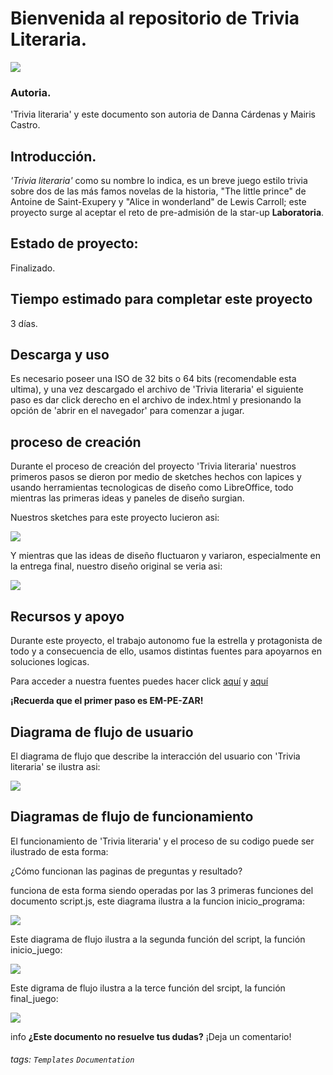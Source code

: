 

Bienvenida al repositorio de Trivia Literaria.
===

![](https://i.imgur.com/8SzY8De.png)


### Autoria.

'Trivia literaria' y este documento son autoria de Danna Cárdenas y Mairis Castro.

## Introducción.

*'Trivia literaria'* como su nombre lo indica, es un breve juego estilo trivia sobre dos de las más famos novelas de la historia, "The little prince" de Antoine de Saint-Exupery y "Alice in wonderland" de Lewis Carroll; este proyecto surge al aceptar el reto de pre-admisión de la star-up **Laboratoria**. 


## Estado de proyecto: 
Finalizado.


## Tiempo estimado para completar este proyecto
3 días.


## Descarga y uso

Es necesario poseer una ISO de 32 bits o 64 bits (recomendable esta ultima), y una vez descargado el archivo de 'Trivia literaria' el siguiente paso es dar click derecho en el archivo de index.html y presionando la opción de 'abrir en el navegador' para comenzar a jugar.
 

proceso de creación
---

Durante el proceso de creación del proyecto 'Trivia literaria' nuestros primeros pasos se dieron por medio de sketches hechos con lapices y usando herramientas tecnologicas de diseño como LibreOffice, todo mientras las primeras ideas y paneles de diseño surgian.

Nuestros sketches para este proyecto lucieron asi:

![](https://i.imgur.com/ppenmzZ.jpg)
 


Y mientras que las ideas de diseño fluctuaron y variaron, especialmente en la entrega final, nuestro diseño original se veria asi: 

![](https://i.imgur.com/yzVUqHo.png)

## Recursos y apoyo

Durante este proyecto, el trabajo autonomo fue la estrella y protagonista de todo y a consecuencia de ello, usamos distintas fuentes para apoyarnos en soluciones logicas.

Para acceder a nuestra fuentes puedes hacer click [aquí](https://developer.mozilla.org/en-US/) y [aquí](https://www.w3schools.com/)

**¡Recuerda que el primer paso es EM-PE-ZAR!**

Diagrama de flujo de usuario
---

El diagrama de flujo que describe la interacción del usuario con 'Trivia literaria' se ilustra asi:

![](https://i.imgur.com/ffkFQBG.png)


Diagramas de flujo de funcionamiento 
---
El funcionamiento de 'Trivia literaria' y el proceso de su codigo puede ser ilustrado de esta forma:

¿Cómo funcionan las paginas de preguntas y resultado?

funciona de esta forma siendo operadas por las 3 primeras funciones del documento script.js, este diagrama ilustra a la funcion inicio_programa:


![](https://i.imgur.com/ELfuoZ1.png)

Este diagrama de flujo ilustra a la segunda función del script, la función inicio_juego:

![](https://i.imgur.com/oKaOBYu.png)

Este digrama de flujo ilustra a la terce función del srcipt, la función final_juego:

![](https://i.imgur.com/uUrLRVk.png)

info
**¿Este documento no resuelve tus dudas?** ¡Deja un comentario!


###### tags: `Templates` `Documentation`



